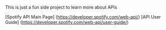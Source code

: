 This is just a fun side project to learn more about APIs

[Spotify API Main Page] (https://developer.spotify.com/web-api/)
[API User Guide] (https://developer.spotify.com/web-api/user-guide/)
